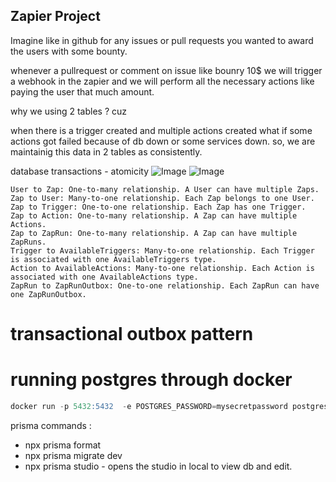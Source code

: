 ## Zapier Project


Imagine like in github for any issues or pull requests you wanted to award the users with some bounty.

whenever a pullrequest or comment on issue like bounry 10$ we will trigger a webhook in the zapier and we will perform all the necessary actions like paying the user that much amount.

why we using 2 tables ? cuz


when there is a trigger created and multiple actions created what if some actions got failed because of db down or some services down. so, we are maintainig this data in 2 tables as consistently.


database transactions - atomicity
![Image](https://github.com/user-attachments/assets/de0c0408-3740-4c98-8325-dc47cb5553eb)
![Image](https://github.com/user-attachments/assets/bee9f9b1-5c82-4b6d-a707-cb1a6a94671e)


```pgsql
User to Zap: One-to-many relationship. A User can have multiple Zaps.
Zap to User: Many-to-one relationship. Each Zap belongs to one User.
Zap to Trigger: One-to-one relationship. Each Zap has one Trigger.
Zap to Action: One-to-many relationship. A Zap can have multiple Actions.
Zap to ZapRun: One-to-many relationship. A Zap can have multiple ZapRuns.
Trigger to AvailableTriggers: Many-to-one relationship. Each Trigger is associated with one AvailableTriggers type.
Action to AvailableActions: Many-to-one relationship. Each Action is associated with one AvailableActions type.
ZapRun to ZapRunOutbox: One-to-one relationship. Each ZapRun can have one ZapRunOutbox.
```

# transactional outbox pattern



# running postgres through docker

```sql
docker run -p 5432:5432  -e POSTGRES_PASSWORD=mysecretpassword postgres
```



prisma commands :

* npx prisma format
* npx prisma migrate dev
* npx prisma studio - opens the studio in local to view db and edit.


